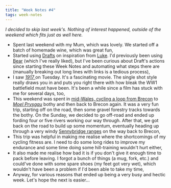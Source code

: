 ```yaml
---
title: "Week Notes #4"
tags: week-notes
---
```


_I decided to skip last week's. Nothing of interest happened, outside of the
weekend which fits just as well here._

* Spent last weekend with my Mum, which was lovely. We started off a batch of
  homemade wine, which was great fun,
* Started using [Drafts][1] on inspiration from [Luke][2]. I'd previously been
  using [Bear][3] (which I've really liked), but I've been curious about
  Draft's actions since starting these Week Notes and automating what steps
  there are (manually breaking out long lines with links is a tedious process),
* I saw [_1917_ ][6] on Tuesday. It's a fascinating movie. The single shot
  style really draws you in and puts you right there with how bleak the WW1
  battlefield must have been. It's been a while since a film has stuck with me
  for several days, too,
* This weekend was spent in [mid-Wales, cycling a loop from Brecon][7] to
  [_Moel Prysgau_][4] bothy and then back to Brecon again. It was a very fun
  trip, starting off on the road, then some gravel forestry tracks towards the
  bothy. On the Sunday, we decided to go off-road and ended up fording four or
  five rivers working our way through. After that, we got back on the road to
  build up some momentum, eventually heading up through a very windy
  [Sennybridge ranges][5] on the way back to Brecon,
* This trip was helpful in making me realise where the shortcomings of my
  cycling fitness are. I need to do some long rides to improve my endurance
  and some time doing some hill-training wouldn't hurt either,
* It also made me realise how bad it is if you don't give it enough time to
  pack before leaving. I forgot a bunch of things (a mug, fork, etc.) and
  could've done with some spare shoes (my feet got very wet), which wouldn't
  have been a problem if I'd been able to take my time,
* Anyway, for various reasons that ended up being a very busy and hectic week.
  Let's hope the next is easier…

[1]: https://getdrafts.com
[2]: https://www.interroban.gg/
[3]: https://bear.app
[4]: https://www.mountainbothies.org.uk/bothies/wales/moel-prysgau/
[5]: https://en.wikipedia.org/wiki/Sennybridge_Training_Area
[6]: https://en.wikipedia.org/wiki/1917_(2019_film)
[7]: https://www.strava.com/activities/3066898234
